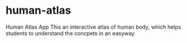 # human-atlas
Human Atlas App
This an interactive atlas of human body, which helps students to understand the concpets in an easyway.
